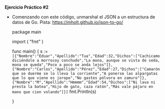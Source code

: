 **Ejercicio Práctico #2**

- Comenzando con este código, unmarshal el JSON a un estructura de datos de Go. Pista: https://mholt.github.io/json-to-go/ 

    package main

    import (
        "fmt"
    )

    func main() {
        s := `[{"Nombre":"Eduar","Apellido":"Tua","Edad":32,"Dichos":["Cachicamo diciéndole a morrocoy conchudo","La mona, aunque se vista de seda, mona se queda","Poco a poco se anda lejos"]},{"Nombre":"Carlos","Apellido":"Pérez","Edad":27,"Dichos":["Camarón que se duerme se lo lleva la corriente","A ponerse las alpargatas que lo que viene es joropo","No gastes pólvora en zamuro"]},{"Nombre":"M","Apellido":"Hmmmm","Edad":54,"Dichos":["Ni lava ni presta la batea","Hijo de gato, caza ratón","Más vale pájaro en mano que cien volando"]}]`
        fmt.Println(s)

    }
